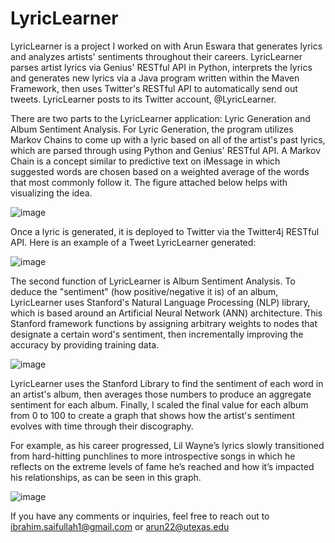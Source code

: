 # LyricLearner
LyricLearner is a project I worked on with Arun Eswara that generates lyrics and analyzes artists' sentiments throughout their careers. LyricLearner parses artist lyrics via Genius' RESTful API in Python, interprets the lyrics and generates new lyrics via a Java program written within the Maven Framework, then uses Twitter's RESTful API to automatically send out tweets. LyricLearner posts to its Twitter account, @LyricLearner. 

There are two parts to the LyricLearner application: Lyric Generation and Album Sentiment Analysis. For Lyric Generation, the program utilizes Markov Chains to come up with a lyric based on all of the artist's past lyrics, which are parsed through using Python and Genius' RESTful API. A Markov Chain is a concept similar to predictive text on iMessage in which suggested words are chosen based on a weighted average of the words that most commonly follow it. The figure attached below helps with visualizing the idea.

![image](https://user-images.githubusercontent.com/76267788/134994907-a8187391-7330-43c0-91da-23a7d17b8712.png)

Once a lyric is generated, it is deployed to Twitter via the Twitter4j RESTful API. Here is an example of a Tweet LyricLearner generated:

![image](https://user-images.githubusercontent.com/76267788/134994937-529d6333-0888-410f-8267-3454bdd483a1.png)

The second function of LyricLearner is Album Sentiment Analysis. To deduce the "sentiment" (how positive/negative it is) of an album, LyricLearner uses Stanford's Natural Language Processing (NLP) library, which is based around an Artificial Neural Network (ANN) architecture. This Stanford framework functions by assigning arbitrary weights to nodes that designate a certain word's sentiment, then incrementally improving the accuracy by providing training data.

![image](https://user-images.githubusercontent.com/76267788/134994950-60786241-78cc-40e1-8091-9cad05e7e26d.png)

LyricLearner uses the Stanford Library to find the sentiment of each word in an artist's album, then averages those numbers to produce an aggregate sentiment for each album. Finally, I scaled the final value for each album from 0 to 100 to create a graph that shows how the artist's sentiment evolves with time through their discography.

For example, as his career progressed, Lil Wayne’s lyrics slowly transitioned from hard-hitting punchlines to more introspective songs in which he reflects on the extreme levels of fame he’s reached and how it’s impacted his relationships, as can be seen in this graph.

![image](https://user-images.githubusercontent.com/76267788/134994967-42248afb-862c-4017-866f-1f31407b896d.png)

If you have any comments or inquiries, feel free to reach out to ibrahim.saifullah1@gmail.com or arun22@utexas.edu
